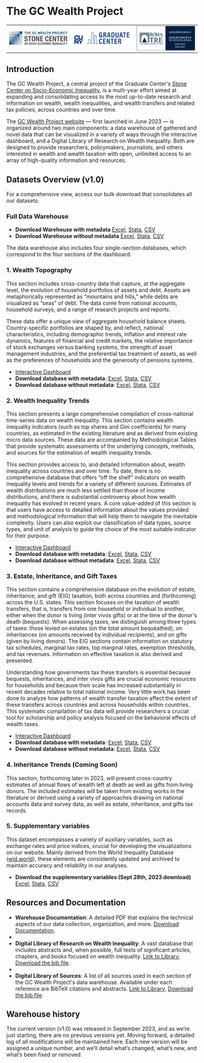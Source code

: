 # The GC Wealth Project

<table align="center" width="80%">
  <tr>
    <td align="center" width="33.33%">
      <img src="logos/stone_logo.png" alt="Stone Logo" style="width:100%;" />
    </td>
    <td align="center" width="33.33%">
      <img src="logos/gc_logo.png" alt="GC Logo" style="width:100%;" />
    </td>
    <td align="center" width="33.33%">
      <img src="logos/roma_tre_logo.png" alt="Roma Tre Logo" style="width:100%;" />
    </td>
  </tr>
</table>

## Introduction
The GC Wealth Project, a central project of the Graduate Center's [Stone Center on Socio-Economic Inequality](https://stonecenter.gc.cuny.edu), is a multi-year effort aimed at expanding and consolidating access to the most up-to-date research and information on wealth, wealth inequalities, and wealth transfers and related tax policies, across countries and over time.

The [GC Wealth Project website](https://wealthproject.gc.cuny.edu/index.html) — first launched in June 2023 — is organized around two main components: a data warehouse of gathered and novel data that can be visualized in a variety of ways through the interactive dashboard, and a Digital Library of Research on Wealth Inequality. Both are designed to provide researchers, policymakers, journalists, and others interested in wealth and wealth taxation with open, unlimited access to an array of high-quality information and resources.

## Datasets Overview (v1.0)

For a comprehensive view, access our bulk download that consolidates all our datasets:

### Full Data Warehouse

- **Download Warehouse with metadata** [Excel](https://docs.google.com/spreadsheets/d/1W5QPAtFphR2n37wzkkqv5ZMuyIZxa-ZA/edit?usp=share_link&ouid=114609468696885316335&rtpof=true&sd=true), [Stata](https://drive.google.com/file/d/1l82VBIsFXiY83UBvklZx8ozZngrGVLiK/view?usp=share_link), [CSV](https://drive.google.com/file/d/1FmO8qVbBshI0iQqyY321jjp1jfKnvLT_/view?usp=share_link)
- **Download Warehouse without metadata** [Excel](https://docs.google.com/spreadsheets/d/1gXVxqC9MRze6t8rB5V_ZDPDPc-OkgnQi/edit?usp=share_link&ouid=114609468696885316335&rtpof=true&sd=true), [Stata](https://drive.google.com/file/d/1s9V6_uA5-Pl6IXao_UA9odaakUeKnAQI/view?usp=share_link), [CSV](https://drive.google.com/file/d/1dEuqsWiyFfhwSDGysY3qLw0H-iYrolhg/view?usp=share_link)

The data warehouse also includes four single-section databases, which correspond to the four sections of the dashboard:

### 1. Wealth Topography

This section includes cross-country data that capture, at the aggregate level, the evolution of household portfolios of assets and debt. Assets are metaphorically represented as “mountains and hills," while debts are visualized as “seas" of debt. The data come from national accounts, household surveys, and a range of research projects and reports.

These data offer a unique view of aggregate household balance sheets. Country-specific portfolios are shaped by, and reflect, national characteristics, including demographic trends, inflation and interest rate dynamics, features of financial and credit markets, the relative importance of stock exchanges versus banking systems, the strength of asset management industries, and the preferential tax treatment of assets, as well as the preferences of households and the generosity of pensions systems.

- [Interactive Dashboard](https://wealthproject.gc.cuny.edu/wealth-topography/)
- **Download database with metadata**: [Excel](https://docs.google.com/spreadsheets/d/1rTg8qU5hBhsNMU970Homkbml88R7cHEn/edit?usp=share_link&ouid=114609468696885316335&rtpof=true&sd=true), [Stata](https://drive.google.com/file/d/1tv2f8-SAx6qbSYP6ufuKUf3lP228eUXO/view?usp=share_link), [CSV](https://drive.google.com/file/d/1sIrSw1bFZJAuertcIuo9dwdmYadMYgxR/view?usp=share_link)
- **Download database without metadata**: [Excel](https://docs.google.com/spreadsheets/d/1zjaJdk-2SF48g3RtToZGsqiiAluFzj0i/edit?usp=share_link&ouid=114609468696885316335&rtpof=true&sd=true), [Stata](https://drive.google.com/file/d/1w_7QD6LAgBcxaHjbLQ13ZKCWAes8DQfJ/view?usp=share_link), [CSV](https://drive.google.com/file/d/1NqvbT2A03XvqT_Siax_SaT8XXpAwKAkU/view?usp=share_link)
 

### 2. Wealth Inequality Trends

This section presents a large comprehensive compilation of cross-national time-series data on wealth inequality. This section contains wealth inequality indicators (such as top shares and Gini coefficients) for many countries, as estimated in the existing literature and as derived from existing micro data sources. These data are accompanied by Methodological Tables that provide systematic assessments of the underlying concepts, methods, and sources for the estimation of wealth inequality trends.

This section provides access to, and detailed information about, wealth inequality across countries and over time. To date, there is no comprehensive database that offers “off the shelf” indicators on wealth inequality levels and trends for a variety of different sources. Estimates of wealth distributions are much less settled than those of income distributions, and there is substantial controversy about how wealth inequality has evolved in recent years. A core value-added of this section is that users have access to detailed information about the values provided and methodological information that will help them to navigate the inevitable complexity. Users can also exploit our classification of data types, source types, and unit of analysis to guide the choice of the most suitable indicator for their purpose.

- [Interactive Dashboard](https://wealthproject.gc.cuny.edu/wealth-inequality-trends/)
- **Download database with metadata**: [Excel](https://docs.google.com/spreadsheets/d/18XZkaYwhxOW8UFIbdmHEbt2hOun873AU/edit?usp=share_link&rtpof=true&sd=true), [Stata](https://drive.google.com/file/d/1tFDB_fYc5Y-2vcVu9mqNvqkdnnvA00PV/view?usp=share_link), [CSV](https://drive.google.com/file/d/1kgApz4LGfxEkIRSLOSknRvPKYV7Nm50E/view?usp=share_link)
- **Download database without metadata**: [Excel](https://docs.google.com/spreadsheets/d/1Lk4k2XyIOCm_PEj-2NC_e1ihsWTY8wsr/edit?usp=share_link&ouid=114609468696885316335&rtpof=true&sd=true), [Stata](https://drive.google.com/file/d/1aS2iFlhu2mEIE5dYcxGXoDlL44P_T4bl/view?usp=share_link), [CSV](https://drive.google.com/file/d/1T-B9DopQIs9a6VfnfkOSjGdO_zvnkPXp/view?usp=share_link)

### 3. Estate, Inheritance, and Gift Taxes

This section contains a comprehensive database on the evolution of estate, inheritance, and gift (EIG) taxation, both across countries and (forthcoming) across the U.S. states. This section focuses on the taxation of wealth transfers, that is, transfers from one household or individual to another, either when the donor is living (inter vivos gifts) or at the time of the donor's death (bequests). When assessing taxes, we distinguish among three types of taxes: those levied on estates (on the total amount bequeathed), on inheritances (on amounts received by individual recipients), and on gifts (given by living donors). The EIG sections contain information on statutory tax schedules, marginal tax rates, top marginal rates, exemption thresholds, and tax revenues. Information on effective taxation is also derived and presented.

Understanding how governments tax these transfers is essential because bequests, inheritances, and inter vivos gifts are crucial economic resources for households and because their scale has increased substantially in recent decades relative to total national income. Very little work has been done to analyze how patterns of wealth transfer taxation affect the extent of these transfers across countries and across households within countries. This systematic compilation of tax data will provide researchers a crucial tool for scholarship and policy analysis focused on the behavioral effects of wealth taxes.

- [Interactive Dashboard](https://wealthproject.gc.cuny.edu/EIG/)
- **Download database with metadata**: [Excel](https://docs.google.com/spreadsheets/d/1oktzUHLXnHEeCOm2AXboujw4Vi0svH8z/edit?usp=share_link&ouid=114609468696885316335&rtpof=true&sd=true), [Stata](https://drive.google.com/file/d/1xVeyI0OltOjuni9TUCWDAlz9gypmZKoH/view?usp=share_link), [CSV](https://drive.google.com/file/d/143Jxc3V4CN0S-otwGj1rljWJM3k4ernD/view?usp=share_link)
- **Download database without metadata**: [Excel](https://docs.google.com/spreadsheets/d/1ipy5aisep7hU1c70m0XsIaImIumaHT7Y/edit?usp=share_link&rtpof=true&sd=true), [Stata](https://drive.google.com/file/d/15tjJqmnxJVjIMq9xcg13y1vC683KFNnW/view?usp=share_link), [CSV](https://drive.google.com/file/d/1VblxwCxzX50XUu7fWFk1YYHVmV0mxvFr/view?usp=share_link)

### 4. Inheritance Trends (Coming Soon)
This section, forthcoming later in 2023, will present cross-country estimates of annual flows of wealth left at death as well as gifts from living donors. The included estimates will be taken from existing works in the literature or derived using a variety of approaches drawing on national accounts data and survey data, as well as estate, inheritance, and gifts tax records.

### 5. Supplementary variables 
This dataset encompasses a variety of auxiliary variables, such as exchange rates and price indices, crucial for developing the visualizations on our website. Mainly derived from the World Inequality Database ([wid.world](www.wid.world)), these elements are consistently updated and archived to maintain accuracy and reliability in our analyses.
- **Download the supplementary variables (Sept 28th, 2023 download)** [Excel](https://docs.google.com/spreadsheets/d/1ulGyRU8pan08dnqJyKGehndAcR7sY1D7/edit?usp=share_link&ouid=114609468696885316335&rtpof=true&sd=true), [Stata](https://drive.google.com/file/d/1cmHG8th8lEkKEfqgAgMC6FmvS9Hh334q/view?usp=share_link), [CSV](https://drive.google.com/file/d/16LS8NicLEFLfiVh6GqNOgho7SNuSDm2H/view?usp=share_link)

## Resources and Documentation

- **Warehouse Documentation**: A detailed PDF that explains the technical aspects of our data collection, organization, and more. [Download Documentation](https://drive.google.com/file/d/1du3HqZnRxAoWiYhi2YS_rLKVxlruySjJ/view?usp=share_link).
- 
- **Digital Library of Research on Wealth Inequality**: A vast database that includes abstracts and, when possible, full texts of significant articles, chapters, and books focused on wealth inequality. [Link to Library](https://wealthproject.gc.cuny.edu/digital-library-of-research/), [Download the bib file](https://drive.google.com/file/d/1Y_jZT4CbtJHEEVhjB59taYhckgIW2tzZ/view?usp=share_link).
- 
- **Digital Library of Sources**: A list of all sources used in each section of the GC Wealth Project's data warehouse. Available under each reference are BibTeX citations and abstracts. [Link to Library](https://wealthproject.gc.cuny.edu/data/data-sources-library/), [Download the bib file](https://drive.google.com/file/d/1gfwMdiyWea66Vhm4wD3lLe0bDKKDT9tu/view?usp=share_link).

## Warehouse history 

The current version (v1.0) was released in September 2023, and as we’re just starting, there are no previous versions yet. Moving forward, a detailed log of all modifications will be maintained here. Each new version will be assigned a unique number, and we’ll detail what’s changed, what’s new, and what’s been fixed or removed.

